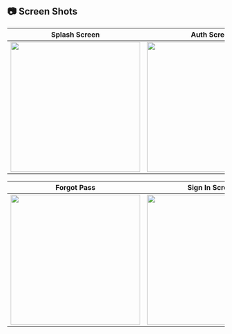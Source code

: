 ## 📷 Screen Shots

Splash Screen |  Auth Screen  | Sign Up
:------------:|:-------------:|:--------:
<img src="/app/screenshots/splash.png" width=300/> | <img src="/app/screenshots/auth.png" width=300/> | <img src="/app/screenshots/sign-up.png" width=300/>

Forgot Pass | Sign In Screen | Main Screen
:----------:|:--------------:|:-----------:
<img src="/app/screenshots/forgot-password.png" width=300/> | <img src="/app/screenshots/sign-in.png" width=300/> | <img src="/app/screenshots/main.png" width=300/>
